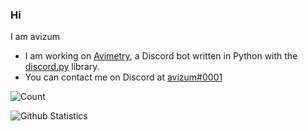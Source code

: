 ### Hi

I am avizum

- I am working on [Avimetry](https://top.gg/bot/756257170521063444), a Discord bot written in Python with the [discord.py](https://github.com/Rapptz/discord.py) library.
- You can contact me on Discord at [avizum#0001](https://discord.com/users/750135653638865017)

![Count](https://komarev.com/ghpvc/?username=avizum)

![Github Statistics](https://github-readme-stats.vercel.app/api?username=avizum&theme=tokyonight)

